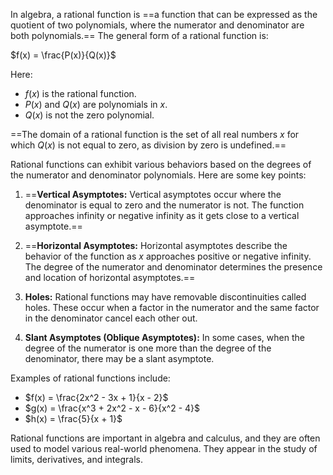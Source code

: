 In algebra, a rational function is ==a function that can be expressed as the quotient of two polynomials, where the numerator and denominator are both polynomials.== The general form of a rational function is:

$f(x) = \frac{P(x)}{Q(x)}$

Here:
- $f(x)$ is the rational function.
- $P(x)$ and $Q(x)$ are polynomials in $x$.
- $Q(x)$ is not the zero polynomial.

==The domain of a rational function is the set of all real numbers $x$ for which $Q(x)$ is not equal to zero, as division by zero is undefined.==

Rational functions can exhibit various behaviors based on the degrees of the numerator and denominator polynomials. Here are some key points:

1. ==**Vertical Asymptotes:** Vertical asymptotes occur where the denominator is equal to zero and the numerator is not. The function approaches infinity or negative infinity as it gets close to a vertical asymptote.==

2. ==**Horizontal Asymptotes:** Horizontal asymptotes describe the behavior of the function as $x$ approaches positive or negative infinity. The degree of the numerator and denominator determines the presence and location of horizontal asymptotes.==

3. **Holes:** Rational functions may have removable discontinuities called holes. These occur when a factor in the numerator and the same factor in the denominator cancel each other out.

4. **Slant Asymptotes (Oblique Asymptotes):** In some cases, when the degree of the numerator is one more than the degree of the denominator, there may be a slant asymptote.

Examples of rational functions include:

- $f(x) = \frac{2x^2 - 3x + 1}{x - 2}$
- $g(x) = \frac{x^3 + 2x^2 - x - 6}{x^2 - 4}$
- $h(x) = \frac{5}{x + 1}$

Rational functions are important in algebra and calculus, and they are often used to model various real-world phenomena. They appear in the study of limits, derivatives, and integrals.